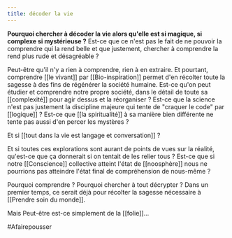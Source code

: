 ```yaml
---
title: décoder la vie
---
```


**Pourquoi chercher à décoder la vie alors qu'elle est si magique, si complexe si mystérieuse ?** Est-ce que ce n'est pas le fait de ne pouvoir la comprendre qui la rend belle et que justement, chercher à comprendre la rend plus rude et désagréable ?

Peut-être qu'il n'y a rien à comprendre, rien à en extraire. Et pourtant, comprendre [[le vivant]] par [[Bio-inspiration]] permet d'en récolter toute la sagesse à des fins de régénérer la société humaine.
Est-ce qu'on peut étudier et comprendre notre propre société, dans le détail de toute sa [[complexité]] pour agir dessus et la réorganiser ? Est-ce que la science n'est pas justement la discipline majeure qui tente de "craquer le code" par [[logique]] ? Est-ce que [[la spiritualité]] à sa manière bien différente ne tente pas aussi d'en percer les mystères ?

Et si [[tout dans la vie est langage et conversation]] ?

Et si toutes ces explorations sont aurant de points de vues sur la réalité, qu'est-ce que ça donnerait si on tentait de les relier tous ? Est-ce que si notre [[Conscience]] collective atteint l'état de [[noosphère]] nous ne pourrions pas atteindre l'état final de compréhension de nous-même ?

Pourquoi comprendre ? Pourquoi chercher à tout décrypter ? Dans un premier temps, ce serait déjà pour récolter la sagesse nécessaire à [[Prendre soin du monde]].

Mais Peut-être est-ce simplement de la [[folie]]...


#Afairepousser
